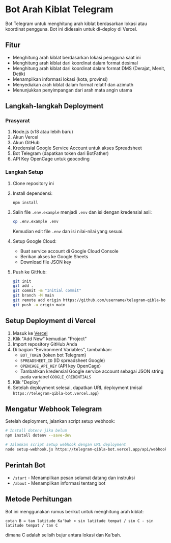 # Bot Arah Kiblat Telegram

Bot Telegram untuk menghitung arah kiblat berdasarkan lokasi atau koordinat pengguna. Bot ini didesain untuk di-deploy di Vercel.

## Fitur

- Menghitung arah kiblat berdasarkan lokasi pengguna saat ini
- Menghitung arah kiblat dari koordinat dalam format desimal
- Menghitung arah kiblat dari koordinat dalam format DMS (Derajat, Menit, Detik)
- Menampilkan informasi lokasi (kota, provinsi)
- Menyediakan arah kiblat dalam format relatif dan azimuth
- Menunjukkan penyimpangan dari arah mata angin utama

## Langkah-langkah Deployment

### Prasyarat

1. Node.js (v18 atau lebih baru)
2. Akun Vercel
3. Akun GitHub
4. Kredensial Google Service Account untuk akses Spreadsheet
5. Bot Telegram (dapatkan token dari BotFather)
6. API Key OpenCage untuk geocoding

### Langkah Setup

1. Clone repository ini
2. Install dependensi:
   ```
   npm install
   ```

3. Salin file `.env.example` menjadi `.env` dan isi dengan kredensial asli:
   ```bash
   cp .env.example .env
   ```
   
   Kemudian edit file `.env` dan isi nilai-nilai yang sesuai.

4. Setup Google Cloud:
   - Buat service account di Google Cloud Console
   - Berikan akses ke Google Sheets
   - Download file JSON key

5. Push ke GitHub:
   ```bash
   git init
   git add .
   git commit -m "Initial commit"
   git branch -M main
   git remote add origin https://github.com/username/telegram-qibla-bot.git
   git push -u origin main
   ```

## Setup Deployment di Vercel

1. Masuk ke [Vercel](https://vercel.com)
2. Klik "Add New" kemudian "Project"
3. Import repository GitHub Anda
4. Di bagian "Environment Variables", tambahkan:
   - `BOT_TOKEN` (token bot Telegram)
   - `SPREADSHEET_ID` (ID spreadsheet Google)
   - `OPENCAGE_API_KEY` (API key OpenCage)
   - Tambahkan kredensial Google service account sebagai JSON string pada variabel `GOOGLE_CREDENTIALS`
5. Klik "Deploy"
6. Setelah deployment selesai, dapatkan URL deployment (misal `https://telegram-qibla-bot.vercel.app`)

## Mengatur Webhook Telegram

Setelah deployment, jalankan script setup webhook:

```bash
# Install dotenv jika belum
npm install dotenv --save-dev

# Jalankan script setup webhook dengan URL deployment
node setup-webhook.js https://telegram-qibla-bot.vercel.app/api/webhook
```

## Perintah Bot

- `/start` - Menampilkan pesan selamat datang dan instruksi
- `/about` - Menampilkan informasi tentang bot

## Metode Perhitungan

Bot ini menggunakan rumus berikut untuk menghitung arah kiblat:
```
cotan B = tan latitude Ka'bah × sin latitude tempat / sin C - sin latitude tempat / tan C
```
dimana C adalah selisih bujur antara lokasi dan Ka'bah.

